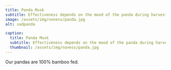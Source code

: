 ```yaml
---
title: Panda Musk
subtitle: Effectiveness depends on the mood of the panda during harvest.
image: /assets/img/noness/panda.jpg
alt: sadpanda

caption:
  title: Panda Musk
  subtitle: Effectiveness depends on the mood of the panda during harvest.
  thumbnail: /assets/img/noness/panda.jpg
---
```


Our pandas are 100% bamboo fed.